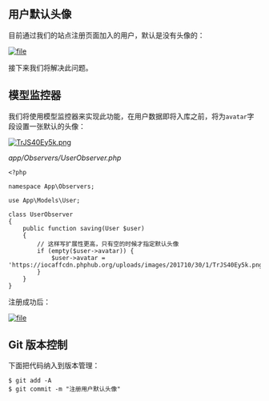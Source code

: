 ## 用户默认头像

目前通过我们的站点注册页面加入的用户，默认是没有头像的：

[![](https://iocaffcdn.phphub.org/uploads/images/201812/26/1/Y0gU0cS5sH.png!large "file")](https://iocaffcdn.phphub.org/uploads/images/201812/26/1/Y0gU0cS5sH.png!large)

接下来我们将解决此问题。

## 模型监控器

我们将使用模型监控器来实现此功能，在用户数据即将入库之前，将为`avatar`字段设置一张默认的头像：

[![](https://iocaffcdn.phphub.org/uploads/images/201710/30/1/TrJS40Ey5k.png "TrJS40Ey5k.png")](https://iocaffcdn.phphub.org/uploads/images/201710/30/1/TrJS40Ey5k.png)

_app/Observers/UserObserver.php_

```
<?php

namespace App\Observers;

use App\Models\User;

class UserObserver
{
    public function saving(User $user)
    {
        // 这样写扩展性更高，只有空的时候才指定默认头像
        if (empty($user->avatar)) {
            $user->avatar = 'https://iocaffcdn.phphub.org/uploads/images/201710/30/1/TrJS40Ey5k.png';
        }
    }
}
```

注册成功后：

[![](https://iocaffcdn.phphub.org/uploads/images/201812/26/1/kqPi0okfIQ.png!large "file")](https://iocaffcdn.phphub.org/uploads/images/201812/26/1/kqPi0okfIQ.png!large)

## Git 版本控制

下面把代码纳入到版本管理：

```
$ git add -A
$ git commit -m "注册用户默认头像"
```



